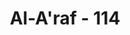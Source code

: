 ---
title: "Al-A'raf - 114"
no: 114
arabic_no: ١١٤
ayah: قَالَ نَعَمْ وَاِنَّكُمْ لَمِنَ الْمُقَرَّبِيْنَ
translation: "Dia (Fir‘aun) menjawab, “Ya, bahkan kamu pasti termasuk orang-orang yang dekat (kepadaku).”"
tafsir: "Firaun menjawab pertanyaan mereka itu, \"Ya kamu akan mendapat upah yang besar, dan di samping itu kamu akan menjadi orang-orang yang dekat dengan kami, sehingga kamu akan memperoleh pangkat dan harta benda yang akan memberikan kenikmatan dan kebahagiaan bagimu\".\n\nJawaban Firaun kepada para ahli sihir tersebut menunjukkan bahwa ia sangat memerlukan tenaga dan keahlian mereka, karena ia sangat khawatir akan kehilangan kedudukan dan kerajaannya, menurut pendapatnya akan timbul malapetaka baginya apabila ia tidak memenuhi permintaan mereka itu. Oleh sebab itu, imbalan jasa yang dijanjikan kepada mereka tidak hanya sekedar upah yang berwujud uang dan benda, melainkan ditambah pula dengan pangkat dan kedudukan sebagai orang yang dekat kepada raja. Ini adalah merupakan satu impian dan kebanggaan yang didambakan oleh banyak orang."
---